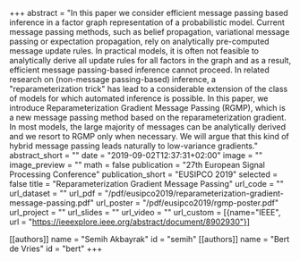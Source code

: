 +++
abstract = "In this paper we consider efficient message passing based inference in a factor graph representation of a probabilistic model. Current message passing methods, such as belief propagation, variational message passing or expectation propagation, rely on analytically pre-computed message update rules. In practical models, it is often not feasible to analytically derive all update rules for all factors in the graph and as a result, efficient message passing-based inference cannot proceed. In related research on (non-message passing-based) inference, a \"reparameterization trick\" has lead to a considerable extension of the class of models for which automated inference is possible. In this paper, we introduce Reparameterization Gradient Message Passing (RGMP), which is a new message passing method based on the reparameterization gradient. In most models, the large majority of messages can be analytically derived and we resort to RGMP only when necessary. We will argue that this kind of hybrid message passing leads naturally to low-variance gradients."
abstract_short = ""
date = "2019-09-02T12:37:31+02:00"
image = ""
image_preview = ""
math = false
publication = "27th European Signal Processing Conference"
publication_short = "EUSIPCO 2019"
selected = false
title = "Reparameterization Gradient Message Passing"
url_code = ""
url_dataset = ""
url_pdf = "/pdf/eusipco2019/reparameterization-gradient-message-passing.pdf"
url_poster = "/pdf/eusipco2019/rgmp-poster.pdf"
url_project = ""
url_slides = ""
url_video = ""
url_custom = [{name="IEEE", url = "https://ieeexplore.ieee.org/abstract/document/8902930"}]

[[authors]]
    name = "Semih Akbayrak"
    id = "semih"
[[authors]]
    name = "Bert de Vries"
    id = "bert"
+++
